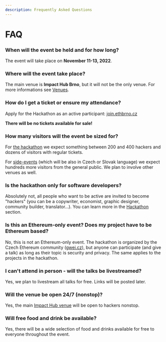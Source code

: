 ```yaml
---
description: Frequently Asked Questions
---
```


# FAQ

### When will the event be held and for how long?

The event will take place on **November 11-13, 2022**.

### Where will the event take place?

The main venue is **Impact Hub Brno**, but it will not be the only venue. For more informations see [Venues](venues.md).

### How do I get a ticket or ensure my attendance?

Apply for the Hackathon as an active participant: [join.ethbrno.cz](https://join.ethbrno.cz)

**There will be no tickets available for sale!**

### How many visitors will the event be sized for?

For [the hackathon](hackathon/) we expect something between 200 and 400 hackers and dozens of visitors with regular tickets.&#x20;

For [side-events](side-events.md) (which will be also in Czech or Slovak language) we expect hundreds more visitors from the general public. We plan to involve other venues as well.

### Is the hackathon only for software developers?

Absolutely not, all people who want to be active are invited to become "hackers" (you can be a copywriter, economist, graphic designer, community builder, translator...). You can learn more in the [Hackathon](hackathon/) section.

### Is this an Ethereum-only event? Does my project have to be Ethereum based?

No, this is not an Ethereum-only event. The hackathon is organized by the Czech Ethereum community ([gwei.cz](https://gwei.cz)), but anyone can participate (and give a talk) as long as their topic is security and privacy. The same applies to the projects in the hackathon.

### I can't attend in person - will the talks be livestreamed?

Yes, we plan to livestream all talks for free. Links will be posted later.

### Will the venue be open 24/7 (nonstop)?

Yes, the main [Impact Hub venue](venues.md#impact-hub-brno) will be open to hackers nonstop.

### Will free food and drink be available?

Yes, there will be a wide selection of food and drinks available for free to everyone throughout the event.
